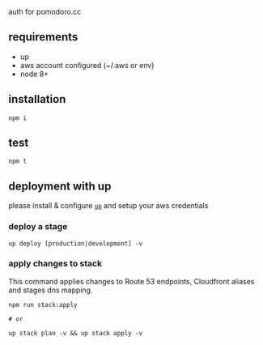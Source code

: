 auth for pomodoro.cc

## requirements

- up
- aws account configured (~/.aws or env)
- node 8+

## installation

```
npm i
```

## test

```
npm t
```

## deployment with up

please install & configure [`up`](https://apex.github.io/up/) and setup your aws credentials

### deploy a stage

```
up deploy [production|development] -v
```

### apply changes to stack

This command applies changes to Route 53 endpoints, Cloudfront aliases and stages dns mapping.

```
npm run stack:apply

# or

up stack plan -v && up stack apply -v
```
